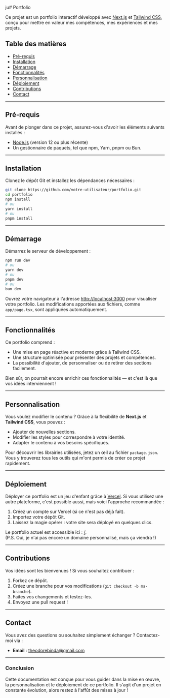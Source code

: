 ju# Portfolio

Ce projet est un portfolio interactif développé avec [Next.js](https://nextjs.org/) et [Tailwind CSS](https://tailwindcss.com/), conçu pour mettre en valeur mes compétences, mes expériences et mes projets.

## Table des matières
- [Pré-requis](#pré-requis)
- [Installation](#installation)
- [Démarrage](#démarrage)
- [Fonctionnalités](#fonctionnalités)
- [Personnalisation](#personnalisation)
- [Déploiement](#déploiement)
- [Contributions](#contributions)
- [Contact](#contact)

---

## Pré-requis
Avant de plonger dans ce projet, assurez-vous d'avoir les éléments suivants installés :
- [Node.js](https://nodejs.org/) (version 12 ou plus récente)
- Un gestionnaire de paquets, tel que npm, Yarn, pnpm ou Bun.

---

## Installation
Clonez le dépôt Git et installez les dépendances nécessaires :

```bash
git clone https://github.com/votre-utilisateur/portfolio.git
cd portfolio
npm install
# ou
yarn install
# ou
pnpm install
```

---

## Démarrage
Démarrez le serveur de développement :

```bash
npm run dev
# ou
yarn dev
# ou
pnpm dev
# ou
bun dev
```

Ouvrez votre navigateur à l'adresse [http://localhost:3000](http://localhost:3000) pour visualiser votre portfolio. Les modifications apportées aux fichiers, comme `app/page.tsx`, sont appliquées automatiquement.

---

## Fonctionnalités
Ce portfolio comprend :
- Une mise en page réactive et moderne grâce à Tailwind CSS.
- Une structure optimisée pour présenter des projets et compétences.
- La possibilité d'ajouter, de personnaliser ou de retirer des sections facilement.

Bien sûr, on pourrait encore enrichir ces fonctionnalités — et c'est là que vos idées interviennent !

---

## Personnalisation
Vous voulez modifier le contenu ? Grâce à la flexibilité de **Next.js** et **Tailwind CSS**, vous pouvez :
- Ajouter de nouvelles sections.
- Modifier les styles pour correspondre à votre identité.
- Adapter le contenu à vos besoins spécifiques.

Pour découvrir les librairies utilisées, jetez un œil au fichier `package.json`. Vous y trouverez tous les outils qui m'ont permis de créer ce projet rapidement.

---

## Déploiement
Déployer ce portfolio est un jeu d'enfant grâce à [Vercel](https://vercel.com/). Si vous utilisez une autre plateforme, c'est possible aussi, mais voici l'approche recommandée :

1. Créez un compte sur Vercel (si ce n'est pas déjà fait).
2. Importez votre dépôt Git.
3. Laissez la magie opérer : votre site sera déployé en quelques clics.

Le portfolio actuel est accessible ici : [/](https://theodore-samba.vercel.app).  
(P.S. Oui, je n'ai pas encore un domaine personnalisé, mais ça viendra !)

---

## Contributions
Vos idées sont les bienvenues ! Si vous souhaitez contribuer :
1. Forkez ce dépôt.
2. Créez une branche pour vos modifications (`git checkout -b ma-branche`).
3. Faites vos changements et testez-les.
4. Envoyez une pull request !

---

## Contact
Vous avez des questions ou souhaitez simplement échanger ? Contactez-moi via :
- **Email** : [theodorebinda@gmail.com](mailto:theodorebinda@gmail.com)

---

### Conclusion
Cette documentation est conçue pour vous guider dans la mise en œuvre, la personnalisation et le déploiement de ce portfolio. Il s'agit d'un projet en constante évolution, alors restez à l'affût des mises à jour !

